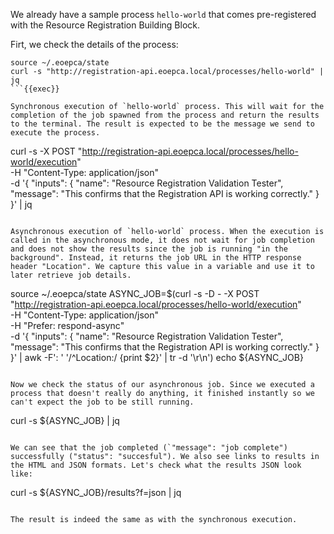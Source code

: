 We already have a sample process `hello-world` that comes pre-registered with the Resource Registration Building Block.

Firt, we check the details of the process:
```
source ~/.eoepca/state
curl -s "http://registration-api.eoepca.local/processes/hello-world" | jq
```{{exec}}

Synchronous execution of `hello-world` process. This will wait for the completion of the job spawned from the process and return the results to the terminal. The result is expected to be the message we send to execute the process.
```
curl -s -X POST "http://registration-api.eoepca.local/processes/hello-world/execution" \
-H "Content-Type: application/json" \
-d '{
   "inputs": {
      "name": "Resource Registration Validation Tester",
      "message": "This confirms that the Registration API is working correctly."
   }
}' | jq
```{{exec}}

Asynchronous execution of `hello-world` process. When the execution is called in the asynchronous mode, it does not wait for job completion and does not show the results since the job is running "in the background". Instead, it returns the job URL in the HTTP response header "Location". We capture this value in a variable and use it to later retrieve job details.
```
source ~/.eoepca/state
ASYNC_JOB=$(curl -s -D - -X POST "http://registration-api.eoepca.local/processes/hello-world/execution" \
 -H "Content-Type: application/json" \
 -H "Prefer: respond-async" \
 -d '{
   "inputs": {
      "name": "Resource Registration Validation Tester",
      "message": "This confirms that the Registration API is working correctly."
   }
}'  | awk -F': ' '/^Location:/ {print $2}' | tr -d '\r\n')
echo ${ASYNC_JOB}
```{{exec}}

Now we check the status of our asynchronous job. Since we executed a process that doesn't really do anything, it finished instantly so we can't expect the job to be still running.
```
curl -s ${ASYNC_JOB} | jq
```{{exec}}

We can see that the job completed (`"message": "job complete") successfully ("status": "succesful"). We also see links to results in the HTML and JSON formats. Let's check what the results JSON look like:
```
curl -s ${ASYNC_JOB}/results?f=json  | jq
``` 

The result is indeed the same as with the synchronous execution.



